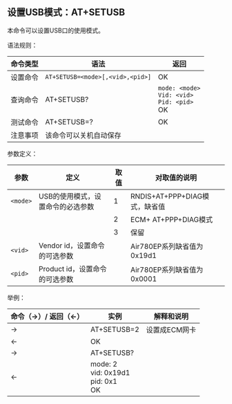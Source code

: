 ## 设置USB模式：AT+SETUSB

本命令可以设置USB口的使用模式。

语法规则：

| 命令类型 | 语法                             | 返回                                                 |
| -------- | -------------------------------- | ---------------------------------------------------- |
| 设置命令 | `AT+SETUSB=<mode>[,<vid>,<pid>]` | OK                                                   |
| 查询命令 | AT+SETUSB?                       | `mode: <mode>`<br>`Vid: <vid>`<br>`Pid: <pid>`<br>OK |
| 测试命令 | AT+SETUSB=?                      | OK                                                   |
| 注意事项 | 该命令可以关机自动保存           |                                                      |

 

参数定义：

| 参数     | 定义                              | 取值 | 对取值的说明                  |
| -------- | --------------------------------- | ---- | ----------------------------- |
| `<mode>` | USB的使用模式，设置命令的必选参数 | 1    | RNDIS+AT+PPP+DIAG模式，缺省值 |
|          |                                   | 2    | ECM+ AT+PPP+DIAG模式          |
|          |                                   | 3    | 保留                          |
| `<vid>`  | Vendor id，设置命令的可选参数     |      | Air780EP系列缺省值为0x19d1    |
| `<pid>`  | Product id，设置命令的可选参数    |      | Air780EP系列缺省值为0x0001    |

 

举例：

| 命令（→）/  返回（←） | 实例                                      | 解释和说明    |
| --------------------- | ----------------------------------------- | ------------- |
| →                     | AT+SETUSB=2                               | 设置成ECM网卡 |
| ←                     | OK                                        |               |
| →                     | AT+SETUSB?                                |               |
| ←                     | mode: 2<br>vid: 0x19d1<br>pid: 0x1 <br>OK |               |
